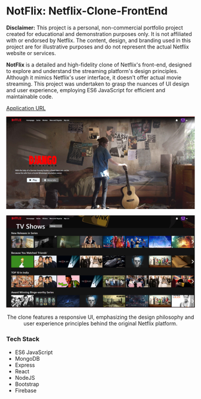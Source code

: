 # NotFlix: Netflix-Clone-FrontEnd

**Disclaimer:** This project is a personal, non-commercial portfolio project created for educational and demonstration purposes only. It is not affiliated with or endorsed by Netflix. The content, design, and branding used in this project are for illustrative purposes and do not represent the actual Netflix website or services.

**NotFlix** is a detailed and high-fidelity clone of Netflix's front-end, designed to explore and understand the streaming platform's design principles. Although it mimics Netflix's user interface, it doesn't offer actual movie streaming. This project was undertaken to grasp the nuances of UI design and user experience, employing ES6 JavaScript for efficient and maintainable code.

[Application URL](https://notflix.syedmoinahmed.dev/) <!-- Replace '#' with the actual URL -->

<p align="center">
  <img src="/ss1.png" alt="Application screenshot" />
</p>


<p align="center">
  <img src="/ss2.png" alt="Application screenshot" />
</p>
<p align="center">
  The clone features a responsive UI, emphasizing the design philosophy and user experience principles behind the original Netflix platform.
</p>

### Tech Stack
- ES6 JavaScript
- MongoDB
- Express
- React
- NodeJS
- Bootstrap
- Firebase
